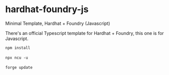 # hardhat-foundry-js
Minimal Template, Hardhat + Foundry (Javascript)

There's an official Typescript template for Hardhat + Foundry, this one is for Javascript.

```npm install```
<br/>
<br/>
```npx ncu -u```
<br/>
<br/>
```forge update``` 
